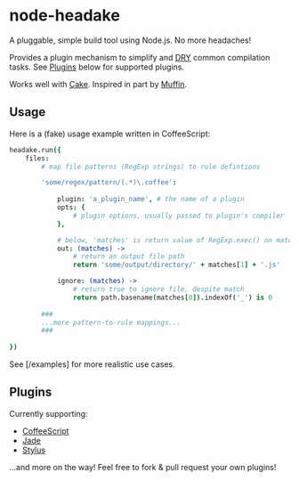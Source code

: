node-headake
============

A pluggable, simple build tool using Node.js. No more headaches!

Provides a plugin mechanism to simplify and [DRY](http://en.wikipedia.org/wiki/Don't_repeat_yourself) common compilation tasks. See [Plugins](#plugins) below for supported plugins.

Works well with [Cake][cake]. Inspired in part by [Muffin][muffin].

Usage
---

Here is a (fake) usage example written in CoffeeScript:

```coffeescript
headake.run({
	files:
		# map file patterns (RegExp strings) to rule defintions

		'some/regex/pattern/(.*)\.coffee':
			
			plugin: 'a_plugin_name', # the name of a plugin
			opts: {
				# plugin options, usually passed to plugin's compiler
			},

			# below, 'matches' is return value of RegExp.exec() on matching file path
			out: (matches) ->
				# return an output file path
				return 'some/output/directory/' + matches[1] + '.js'

			ignore: (matches) ->
				# return true to ignore file, despite match
				return path.basename(matches[0]).indexOf('_') is 0
		
		###
		...more pattern-to-rule mappings...
		###
		
})
```

See [/examples] for more realistic use cases.

Plugins
-------
Currently supporting:

* [CoffeeScript][coffeescript]
* [Jade][jade]
* [Stylus][stylus]

...and more on the way! Feel free to fork & pull request your own plugins!


[cake]: http://coffeescript.org/documentation/docs/cake.html "Cake"
[coffeescript]: http://coffeescript.org/ "CoffeeScript"
[jade]: http://jade-lang.com/ "Jade"
[stylus]: http://learnboost.github.com/stylus/ "Stylus"
[muffin]: https://github.com/hornairs/muffin "Muffin"
